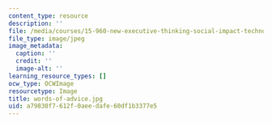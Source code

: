 ```yaml
---
content_type: resource
description: ''
file: /media/courses/15-960-new-executive-thinking-social-impact-technology-projects-fall-2017-spring-2018/a79830f7612f0aeedafe60df1b3377e5_words-of-advice.jpg
file_type: image/jpeg
image_metadata:
  caption: ''
  credit: ''
  image-alt: ''
learning_resource_types: []
ocw_type: OCWImage
resourcetype: Image
title: words-of-advice.jpg
uid: a79830f7-612f-0aee-dafe-60df1b3377e5
---
```

